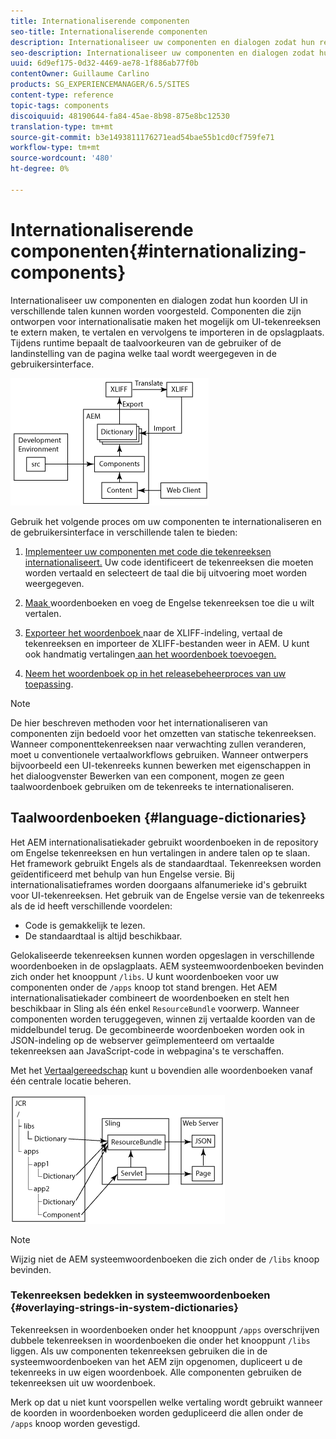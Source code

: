 ```yaml
---
title: Internationaliserende componenten
seo-title: Internationaliserende componenten
description: Internationaliseer uw componenten en dialogen zodat hun reeksen UI in verschillende talen kunnen worden voorgesteld
seo-description: Internationaliseer uw componenten en dialogen zodat hun reeksen UI in verschillende talen kunnen worden voorgesteld
uuid: 6d9ef175-0d32-4469-ae78-1f886ab77f0b
contentOwner: Guillaume Carlino
products: SG_EXPERIENCEMANAGER/6.5/SITES
content-type: reference
topic-tags: components
discoiquuid: 48190644-fa84-45ae-8b98-875e8bc12530
translation-type: tm+mt
source-git-commit: b3e1493811176271ead54bae55b1cd0cf759fe71
workflow-type: tm+mt
source-wordcount: '480'
ht-degree: 0%

---
```



# Internationaliserende componenten{#internationalizing-components}

Internationaliseer uw componenten en dialogen zodat hun koorden UI in verschillende talen kunnen worden voorgesteld. Componenten die zijn ontworpen voor internationalisatie maken het mogelijk om UI-tekenreeksen te extern maken, te vertalen en vervolgens te importeren in de opslagplaats. Tijdens runtime bepaalt de taalvoorkeuren van de gebruiker of de landinstelling van de pagina welke taal wordt weergegeven in de gebruikersinterface.

![chlimage_1-9](assets/chlimage_1-9a.png)

Gebruik het volgende proces om uw componenten te internationaliseren en de gebruikersinterface in verschillende talen te bieden:

1. [Implementeer uw componenten met code die tekenreeksen internationaliseert.](/help/sites-developing/i18n-dev.md) Uw code identificeert de tekenreeksen die moeten worden vertaald en selecteert de taal die bij uitvoering moet worden weergegeven.
1. [Maak ](/help/sites-developing/i18n-translator.md#creating-a-dictionary) woordenboeken en  [](/help/sites-developing/i18n-translator.md#adding-changing-and-removing-strings) voeg de Engelse tekenreeksen toe die u wilt vertalen.

1. [Exporteer het woordenboek ](/help/sites-developing/i18n-translator.md#exporting-a-dictionary) naar de XLIFF-indeling, vertaal de tekenreeksen en  [](/help/sites-developing/i18n-translator.md#importing-a-dictionary) importeer de XLIFF-bestanden weer in AEM. U kunt ook handmatig vertalingen[ aan het woordenboek toevoegen.](/help/sites-developing/i18n-translator.md#editing-translated-strings)

1. [Neem het woordenboek op in het releasebeheerproces van uw toepassing](/help/sites-developing/i18n-translator.md#publishing-dictionaries).

>[!NOTE]
>
>De hier beschreven methoden voor het internationaliseren van componenten zijn bedoeld voor het omzetten van statische tekenreeksen. Wanneer componenttekenreeksen naar verwachting zullen veranderen, moet u conventionele vertaalworkflows gebruiken. Wanneer ontwerpers bijvoorbeeld een UI-tekenreeks kunnen bewerken met eigenschappen in het dialoogvenster Bewerken van een component, mogen ze geen taalwoordenboek gebruiken om de tekenreeks te internationaliseren.

## Taalwoordenboeken {#language-dictionaries}

Het AEM internationalisatiekader gebruikt woordenboeken in de repository om Engelse tekenreeksen en hun vertalingen in andere talen op te slaan. Het framework gebruikt Engels als de standaardtaal. Tekenreeksen worden geïdentificeerd met behulp van hun Engelse versie. Bij internationalisatieframes worden doorgaans alfanumerieke id&#39;s gebruikt voor UI-tekenreeksen. Het gebruik van de Engelse versie van de tekenreeks als de id heeft verschillende voordelen:

* Code is gemakkelijk te lezen.
* De standaardtaal is altijd beschikbaar.

Gelokaliseerde tekenreeksen kunnen worden opgeslagen in verschillende woordenboeken in de opslagplaats. AEM systeemwoordenboeken bevinden zich onder het knooppunt `/libs`. U kunt woordenboeken voor uw componenten onder de `/apps` knoop tot stand brengen. Het AEM internationalisatiekader combineert de woordenboeken en stelt hen beschikbaar in Sling als één enkel `ResourceBundle` voorwerp. Wanneer componenten worden teruggegeven, winnen zij vertaalde koorden van de middelbundel terug. De gecombineerde woordenboeken worden ook in JSON-indeling op de webserver geïmplementeerd om vertaalde tekenreeksen aan JavaScript-code in webpagina&#39;s te verschaffen.

Met het [Vertaalgereedschap](/help/sites-developing/i18n-translator.md) kunt u bovendien alle woordenboeken vanaf één centrale locatie beheren.

![chlimage_1-10](assets/chlimage_1-10a.png)

>[!NOTE]
>
>Wijzig niet de AEM systeemwoordenboeken die zich onder de `/libs` knoop bevinden.

### Tekenreeksen bedekken in systeemwoordenboeken {#overlaying-strings-in-system-dictionaries}

Tekenreeksen in woordenboeken onder het knooppunt `/apps` overschrijven dubbele tekenreeksen in woordenboeken die onder het knooppunt `/libs` liggen. Als uw componenten tekenreeksen gebruiken die in de systeemwoordenboeken van het AEM zijn opgenomen, dupliceert u de tekenreeks in uw eigen woordenboek. Alle componenten gebruiken de tekenreeksen uit uw woordenboek.

Merk op dat u niet kunt voorspellen welke vertaling wordt gebruikt wanneer de koorden in woordenboeken worden gedupliceerd die allen onder de `/apps` knoop worden gevestigd.
